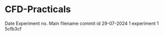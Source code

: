 # CFD-Practicals
Date            Experiment no.     Main filename    commit id
29-07-2024            1            experiment 1     5cfb3cf
